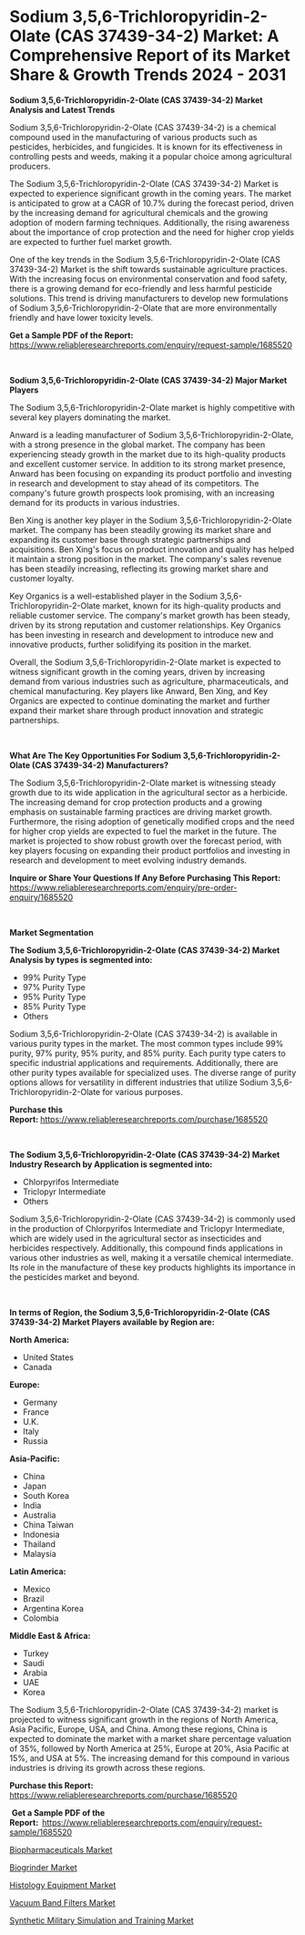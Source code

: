 <p><h1>Sodium 3,5,6-Trichloropyridin-2-Olate (CAS 37439-34-2) Market: A Comprehensive Report of its Market Share & Growth Trends 2024 - 2031</h1></p><p><strong>Sodium 3,5,6-Trichloropyridin-2-Olate (CAS 37439-34-2) Market Analysis and Latest Trends</strong></p>
<p><p>Sodium 3,5,6-Trichloropyridin-2-Olate (CAS 37439-34-2) is a chemical compound used in the manufacturing of various products such as pesticides, herbicides, and fungicides. It is known for its effectiveness in controlling pests and weeds, making it a popular choice among agricultural producers.</p><p>The Sodium 3,5,6-Trichloropyridin-2-Olate (CAS 37439-34-2) Market is expected to experience significant growth in the coming years. The market is anticipated to grow at a CAGR of 10.7% during the forecast period, driven by the increasing demand for agricultural chemicals and the growing adoption of modern farming techniques. Additionally, the rising awareness about the importance of crop protection and the need for higher crop yields are expected to further fuel market growth.</p><p>One of the key trends in the Sodium 3,5,6-Trichloropyridin-2-Olate (CAS 37439-34-2) Market is the shift towards sustainable agriculture practices. With the increasing focus on environmental conservation and food safety, there is a growing demand for eco-friendly and less harmful pesticide solutions. This trend is driving manufacturers to develop new formulations of Sodium 3,5,6-Trichloropyridin-2-Olate that are more environmentally friendly and have lower toxicity levels.</p></p>
<p><strong>Get a Sample PDF of the Report:&nbsp;</strong> <a href="https://www.reliableresearchreports.com/enquiry/request-sample/1685520">https://www.reliableresearchreports.com/enquiry/request-sample/1685520</a></p>
<p>&nbsp;</p>
<p><strong>Sodium 3,5,6-Trichloropyridin-2-Olate (CAS 37439-34-2) Major Market Players</strong></p>
<p><p>The Sodium 3,5,6-Trichloropyridin-2-Olate market is highly competitive with several key players dominating the market. </p><p>Anward is a leading manufacturer of Sodium 3,5,6-Trichloropyridin-2-Olate, with a strong presence in the global market. The company has been experiencing steady growth in the market due to its high-quality products and excellent customer service. In addition to its strong market presence, Anward has been focusing on expanding its product portfolio and investing in research and development to stay ahead of its competitors. The company's future growth prospects look promising, with an increasing demand for its products in various industries.</p><p>Ben Xing is another key player in the Sodium 3,5,6-Trichloropyridin-2-Olate market. The company has been steadily growing its market share and expanding its customer base through strategic partnerships and acquisitions. Ben Xing's focus on product innovation and quality has helped it maintain a strong position in the market. The company's sales revenue has been steadily increasing, reflecting its growing market share and customer loyalty.</p><p>Key Organics is a well-established player in the Sodium 3,5,6-Trichloropyridin-2-Olate market, known for its high-quality products and reliable customer service. The company's market growth has been steady, driven by its strong reputation and customer relationships. Key Organics has been investing in research and development to introduce new and innovative products, further solidifying its position in the market.</p><p>Overall, the Sodium 3,5,6-Trichloropyridin-2-Olate market is expected to witness significant growth in the coming years, driven by increasing demand from various industries such as agriculture, pharmaceuticals, and chemical manufacturing. Key players like Anward, Ben Xing, and Key Organics are expected to continue dominating the market and further expand their market share through product innovation and strategic partnerships.</p></p>
<p>&nbsp;</p>
<p><strong>What Are The Key Opportunities For Sodium 3,5,6-Trichloropyridin-2-Olate (CAS 37439-34-2) Manufacturers?</strong></p>
<p><p>The Sodium 3,5,6-Trichloropyridin-2-Olate market is witnessing steady growth due to its wide application in the agricultural sector as a herbicide. The increasing demand for crop protection products and a growing emphasis on sustainable farming practices are driving market growth. Furthermore, the rising adoption of genetically modified crops and the need for higher crop yields are expected to fuel the market in the future. The market is projected to show robust growth over the forecast period, with key players focusing on expanding their product portfolios and investing in research and development to meet evolving industry demands.</p></p>
<p><strong>Inquire or Share Your Questions If Any Before Purchasing This Report:</strong> <a href="https://www.reliableresearchreports.com/enquiry/pre-order-enquiry/1685520">https://www.reliableresearchreports.com/enquiry/pre-order-enquiry/1685520</a></p>
<p>&nbsp;</p>
<p><strong>Market Segmentation</strong></p>
<p><strong>The Sodium 3,5,6-Trichloropyridin-2-Olate (CAS 37439-34-2) Market Analysis by types is segmented into:</strong></p>
<p><ul><li>99% Purity Type</li><li>97% Purity Type</li><li>95% Purity Type</li><li>85% Purity Type</li><li>Others</li></ul></p>
<p><p>Sodium 3,5,6-Trichloropyridin-2-Olate (CAS 37439-34-2) is available in various purity types in the market. The most common types include 99% purity, 97% purity, 95% purity, and 85% purity. Each purity type caters to specific industrial applications and requirements. Additionally, there are other purity types available for specialized uses. The diverse range of purity options allows for versatility in different industries that utilize Sodium 3,5,6-Trichloropyridin-2-Olate for various purposes.</p></p>
<p><strong>Purchase this Report:&nbsp;</strong><a href="https://www.reliableresearchreports.com/purchase/1685520">https://www.reliableresearchreports.com/purchase/1685520</a></p>
<p>&nbsp;</p>
<p><strong>The Sodium 3,5,6-Trichloropyridin-2-Olate (CAS 37439-34-2) Market Industry Research by Application is segmented into:</strong></p>
<p><ul><li>Chlorpyrifos Intermediate</li><li>Triclopyr Intermediate</li><li>Others</li></ul></p>
<p><p>Sodium 3,5,6-Trichloropyridin-2-Olate (CAS 37439-34-2) is commonly used in the production of Chlorpyrifos Intermediate and Triclopyr Intermediate, which are widely used in the agricultural sector as insecticides and herbicides respectively. Additionally, this compound finds applications in various other industries as well, making it a versatile chemical intermediate. Its role in the manufacture of these key products highlights its importance in the pesticides market and beyond.</p></p>
<p>&nbsp;</p>
<p><strong>In terms of Region, the Sodium 3,5,6-Trichloropyridin-2-Olate (CAS 37439-34-2) Market Players available by Region are:</strong></p>
<p>
    <p> <strong> North America: </strong>
        <ul>
            <li>United States</li>
            <li>Canada</li>
        </ul>
        </p> 
    <p> <strong> Europe: </strong>
        <ul>
            <li>Germany</li>
            <li>France</li>
            <li>U.K.</li>
            <li>Italy</li>
            <li>Russia</li>
        </ul>
        </p> 
    <p> <strong> Asia-Pacific: </strong>
        <ul>
            <li>China</li>
            <li>Japan</li>
            <li>South Korea</li>
            <li>India</li>
            <li>Australia</li>
            <li>China Taiwan</li>
            <li>Indonesia</li>
            <li>Thailand</li>
            <li>Malaysia</li>
        </ul>
        </p> 
    <p> <strong> Latin America: </strong>
        <ul>
            <li>Mexico</li>
            <li>Brazil</li>
            <li>Argentina Korea</li>
            <li>Colombia</li>
        </ul>
        </p> 
    <p> <strong> Middle East & Africa: </strong>
        <ul>
            <li>Turkey</li>
            <li>Saudi</li>
            <li>Arabia</li>
            <li>UAE</li>
            <li>Korea</li>
        </ul>
    </p>
    </p>
<p><p>The Sodium 3,5,6-Trichloropyridin-2-Olate (CAS 37439-34-2) market is projected to witness significant growth in the regions of North America, Asia Pacific, Europe, USA, and China. Among these regions, China is expected to dominate the market with a market share percentage valuation of 35%, followed by North America at 25%, Europe at 20%, Asia Pacific at 15%, and USA at 5%. The increasing demand for this compound in various industries is driving its growth across these regions.</p></p>
<p><strong>Purchase this Report: </strong><a href="https://www.reliableresearchreports.com/purchase/1685520">https://www.reliableresearchreports.com/purchase/1685520</a></p>
<p>&nbsp;<strong>Get a Sample PDF of the Report:&nbsp;&nbsp;</strong><a href="https://www.reliableresearchreports.com/enquiry/request-sample/1685520">https://www.reliableresearchreports.com/enquiry/request-sample/1685520</a></p>
<p><strong></strong></p>
<p><p><a href="https://medium.com/@lauryframi644/biopharmaceuticals-market-size-market-outlook-and-market-forecast-2024-to-2031-c27ca4f1f6ec">Biopharmaceuticals Market</a></p><p><a href="https://github.com/kathiaseamanalvaradovlprc2h/Market-Research-Report-List-1/blob/main/biogrinder-market.md">Biogrinder Market</a></p><p><a href="https://medium.com/@lauryframi644/histology-equipment-market-trends-and-market-analysis-forecasted-for-period-2024-2031-bcdb684e353a">Histology Equipment Market</a></p><p><a href="https://github.com/wusalecollins540tpqoz/Market-Research-Report-List-1/blob/main/vacuum-band-filters-market.md">Vacuum Band Filters Market</a></p><p><a href="https://issuu.com/reportprime-2/docs/synthetic-military-simulation-and-training-market-">Synthetic Military Simulation and Training Market</a></p></p>